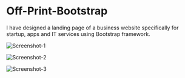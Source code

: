 # Off-Print-Bootstrap
I have designed a landing page of a business website specifically for startup, apps and IT services using Bootstrap framework.

![Screenshot-1](https://user-images.githubusercontent.com/73098407/112017122-56382a80-8b53-11eb-86ea-53ca9eb0f080.png)

![Screenshot-2](https://user-images.githubusercontent.com/73098407/112017132-589a8480-8b53-11eb-9184-5b720eb475a3.png)

![Screenshot-3](https://user-images.githubusercontent.com/73098407/112017134-59331b00-8b53-11eb-8fc0-ee467694e45c.png)

